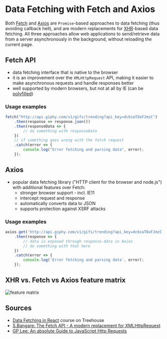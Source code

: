 # Data Fetching with Fetch and Axios
Both [Fetch](https://developer.mozilla.org/en-US/docs/Web/API/Fetch_API) and [Axios](https://github.com/axios/axios) are `Promise`-based approaches to data fetching (thus avoiding callback hell), and are modern replacements for [XHR](https://github.com/minkaotic/front-end-notes/blob/master/notes/AJAX-Notes.md)-based data fetching. All three approaches allow web applications to send/retrieve data from a server asynchronously in the background, without reloading the current page.

## Fetch API
- data fetching interface that is native to the browser
- it is an improvement over the `XMLHttpRequest` API, making it easier to make asynchronous requests and handle responses better
- well supported by modern browsers, but not at all by IE (can be [polyfilled](https://github.com/github/fetch))

### Usage examples
```js
fetch("http://api.giphy.com/v1/gifs/trending?api_key=dc6zaTOxFJmzC")
    .then(response => response.json())
    .then(responseData => {
        // do something with responseData
    })
    // if something goes wrong with the fetch request
    .catch(error => {
        console.log("Error fetching and parsing data", error);
    });
```

## Axios
- popular data fetching library ("HTTP client for the browser and node.js") with additional features over Fetch:
  - stronger browser support - incl. IE11
  - intercept request and response
  - automatically converts data to JSON
  - supports protection against XSRF attacks

### Usage examples
```js
axios.get('http://api.giphy.com/v1/gifs/trending?api_key=dc6zaTOxFJmzC')
    .then(response => {
        // data is exposed through response.data in Axios
        // do something with that here
    })
    .catch(error => {
        console.log('Error fetching and parsing data', error);
    });
```


## XHR vs. Fetch vs Axios feature matrix
![feature matrix](https://miro.medium.com/max/864/1*tQUlDPG6wBJ6TjwzMwd4CQ.png)


## Sources
- [Data Fetching in React](https://teamtreehouse.com/library/data-fetching-in-react) course on Treehouse
- [S.Bangare: The Fetch API - A modern replacement for XMLHttpRequest](https://medium.com/beginners-guide-to-mobile-web-development/the-fetch-api-2c962591f5c)
- [GP Lee: An absolute Guide to JavaScript Http Requests](https://medium.com/javascript-in-plain-english/an-absolute-guide-to-javascript-http-requests-44c685edfa51)
